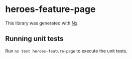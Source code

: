 # heroes-feature-page

This library was generated with [Nx](https://nx.dev).

## Running unit tests

Run `nx test heroes-feature-page` to execute the unit tests.
